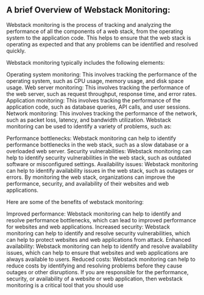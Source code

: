 A brief Overview of Webstack Monitoring:
----------------------------------------



Webstack monitoring is the process of tracking and analyzing the performance of all the components of a web stack, from the operating system to the application code. This helps to ensure that the web stack is operating as expected and that any problems can be identified and resolved quickly.

Webstack monitoring typically includes the following elements:

Operating system monitoring: This involves tracking the performance of the operating system, such as CPU usage, memory usage, and disk space usage.
Web server monitoring: This involves tracking the performance of the web server, such as request throughput, response time, and error rates.
Application monitoring: This involves tracking the performance of the application code, such as database queries, API calls, and user sessions.
Network monitoring: This involves tracking the performance of the network, such as packet loss, latency, and bandwidth utilization.
Webstack monitoring can be used to identify a variety of problems, such as:

Performance bottlenecks: Webstack monitoring can help to identify performance bottlenecks in the web stack, such as a slow database or a overloaded web server.
Security vulnerabilities: Webstack monitoring can help to identify security vulnerabilities in the web stack, such as outdated software or misconfigured settings.
Availability issues: Webstack monitoring can help to identify availability issues in the web stack, such as outages or errors.
By monitoring the web stack, organizations can improve the performance, security, and availability of their websites and web applications.

Here are some of the benefits of webstack monitoring:

Improved performance: Webstack monitoring can help to identify and resolve performance bottlenecks, which can lead to improved performance for websites and web applications.
Increased security: Webstack monitoring can help to identify and resolve security vulnerabilities, which can help to protect websites and web applications from attack.
Enhanced availability: Webstack monitoring can help to identify and resolve availability issues, which can help to ensure that websites and web applications are always available to users.
Reduced costs: Webstack monitoring can help to reduce costs by identifying and resolving problems before they cause outages or other disruptions.
If you are responsible for the performance, security, or availability of a website or web application, then webstack monitoring is a critical tool that you should use
